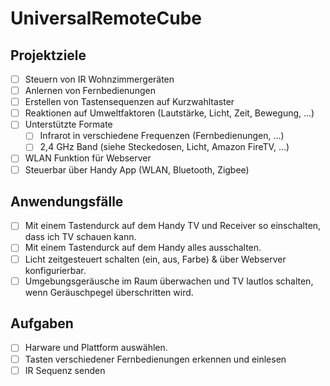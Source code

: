 # UniversalRemoteCube

## Projektziele
- [ ] Steuern von IR Wohnzimmergeräten
- [ ] Anlernen von Fernbedienungen
- [ ] Erstellen von Tastensequenzen auf Kurzwahltaster
- [ ] Reaktionen auf Umweltfaktoren (Lautstärke, Licht, Zeit, Bewegung, ...)
- [ ] Unterstützte Formate
  - [ ] Infrarot in verschiedene Frequenzen (Fernbedienungen, ...)
  - [ ] 2,4 GHz Band (siehe Steckedosen, Licht, Amazon FireTV, ...)
- [ ] WLAN Funktion für Webserver
- [ ] Steuerbar über Handy App (WLAN, Bluetooth, Zigbee)

## Anwendungsfälle
- [ ] Mit einem Tastendurck auf dem Handy TV und Receiver so einschalten, dass ich TV schauen kann.
- [ ] Mit einem Tastendurck auf dem Handy alles ausschalten.
- [ ] Licht zeitgesteuert schalten (ein, aus, Farbe) & über Webserver konfigurierbar.
- [ ] Umgebungsgeräusche im Raum überwachen und TV lautlos schalten, wenn Geräuschpegel überschritten wird.

## Aufgaben
- [ ] Harware und Plattform auswählen.
- [ ] Tasten verschiedener Fernbedienungen erkennen und einlesen
- [ ] IR Sequenz senden
